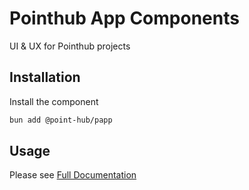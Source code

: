 # Pointhub App Components

UI & UX for Pointhub projects

## Installation

Install the component

```sh
bun add @point-hub/papp
```

## Usage

Please see [Full Documentation](https://papp.pointhub.net)
